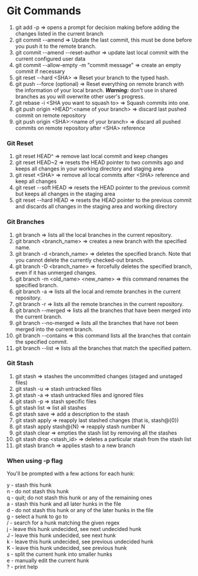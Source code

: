 # Git Commands

1. git add -p => opens a prompt for decision making before adding the changes listed in the current branch
2. git commit --amend => Update the last commit, this must be done before you push it to the remote branch.
3. git commit --amend --reset-author => update last local commit with the current configured user data
4. git commit --allow-empty -m "commit message" => create an empty commit if necessary
5. git reset --hard \<SHA> => Reset your branch to the typed hash.
6. git push --force (optional) => Reset everything on remote branch with the information of your local branch. ***Warning:*** don't use in shared branches as you will overwrite other user's progress.
7. git rebase -i \<SHA you want to squash to> => Squash commits into one.
8. git push origin +HEAD^:\<name of your branch> => discard last pushed commit on remote repository
9. git push origin \<SHA>:\<name of your branch> => discard all pushed commits on remote repository after \<SHA> reference

### Git Reset

01. git reset HEAD^ => remove last local commit and keep changes
02. git reset HEAD~2 => resets the HEAD pointer to two commits ago and keeps all changes in your working directory and staging area
03. git reset \<SHA> => remove all local commits after \<SHA> reference and keep all changes
04. git reset --soft HEAD => resets the HEAD pointer to the previous commit but keeps all changes in the staging area
05. git reset --hard HEAD => resets the HEAD pointer to the previous commit and discards all changes in the staging area and working directory

### Git Branches

01. git branch => lists all the local branches in the current repository.
02. git branch <branch_name> => creates a new branch with the specified name.
03. git branch -d <branch_name> => deletes the specified branch. Note that you cannot delete the currently checked-out branch.
04. git branch -D <branch_name> => forcefully deletes the specified branch, even if it has unmerged changes.
05. git branch -m <old_name> <new_name> => this command renames the specified branch.
06. git branch -a => lists all the local and remote branches in the current repository.
07. git branch -r => lists all the remote branches in the current repository.
08. git branch --merged => lists all the branches that have been merged into the current branch.
09. git branch --no-merged => lists all the branches that have not been merged into the current branch.
10. git branch --contains <commit> => this command lists all the branches that contain the specified commit.
11. git branch --list <pattern> => lists all the branches that match the specified pattern.

### Git Stash

01. git stash => stashes the uncommitted changes (staged and unstaged files)
02. git stash -u => stash untracked files
03. git stash -a => stash untracked files and ignored files
04. git stash -p => stash specific files
05. git stash list => list all stashes
06. git stash save <description> => add a description to the stash
07. git stash apply => reapply last stashed changes (that is, stash@{0})
08. git stash apply stash@{N} => reapply stash number N
09. git stash clear => empties the stash list by removing all the stashes
10. git stash drop <stash_id> => deletes a particular stash from the stash list
11. git stash branch <name of your branch> => applies stash to a new branch

### When using -p flag

You'll be prompted with a few actions for each hunk:  

   y - stash this hunk  
   n - do not stash this hunk  
   q - quit; do not stash this hunk or any of the remaining ones  
   a - stash this hunk and all later hunks in the file  
   d - do not stash this hunk or any of the later hunks in the file  
   g - select a hunk to go to  
   / - search for a hunk matching the given regex  
   j - leave this hunk undecided, see next undecided hunk  
   J - leave this hunk undecided, see next hunk  
   k - leave this hunk undecided, see previous undecided hunk  
   K - leave this hunk undecided, see previous hunk  
   s - split the current hunk into smaller hunks  
   e - manually edit the current hunk  
   ? - print help  
